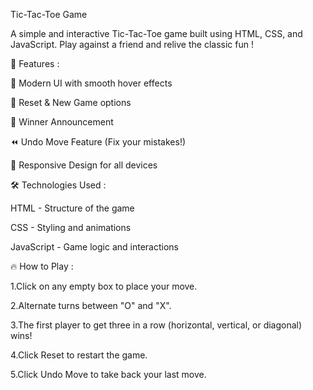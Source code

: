 Tic-Tac-Toe Game


A simple and interactive Tic-Tac-Toe game built using HTML, CSS, and JavaScript. Play against a friend and relive the classic fun !



🚀 Features : 


🎨 Modern UI with smooth hover effects

🔄 Reset & New Game options

🛑 Winner Announcement

⏪ Undo Move Feature (Fix your mistakes!)

📱 Responsive Design for all devices





🛠️ Technologies Used : 



HTML - Structure of the game

CSS - Styling and animations

JavaScript - Game logic and interactions




🔥 How to Play : 



1.Click on any empty box to place your move.

2.Alternate turns between "O" and "X".

3.The first player to get three in a row (horizontal, vertical, or diagonal) wins!

4.Click Reset to restart the game.

5.Click Undo Move to take back your last move.
